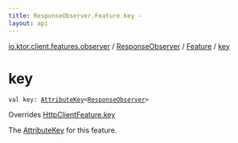 ```yaml
---
title: ResponseObserver.Feature.key - 
layout: api
---
```


<div class='api-docs-breadcrumbs'><a href="../../index.html">io.ktor.client.features.observer</a> / <a href="../index.html">ResponseObserver</a> / <a href="index.html">Feature</a> / <a href="./key.html">key</a></div>

# key

<div class="signature"><code><span class="keyword">val </span><span class="identifier">key</span><span class="symbol">: </span><a href="../../../io.ktor.util/-attribute-key/index.html"><span class="identifier">AttributeKey</span></a><span class="symbol">&lt;</span><a href="../index.html"><span class="identifier">ResponseObserver</span></a><span class="symbol">&gt;</span></code></div>

Overrides <a href="../../../io.ktor.client.features/-http-client-feature/key.html">HttpClientFeature.key</a>

The <a href="../../../io.ktor.util/-attribute-key/index.html">AttributeKey</a> for this feature.

